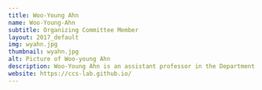 ```yaml
---
title: Woo-Young Ahn
name: Woo-Young-Ahn
subtitle: Organizing Committee Member
layout: 2017_default
img: wyahn.jpg
thumbnail: wyahn.jpg
alt: Picture of Woo-young Ahn
description: Woo-Young Ahn is an assistant professor in the Department of Psychology at Seoul National University. 
website: https://ccs-lab.github.io/
---
```


